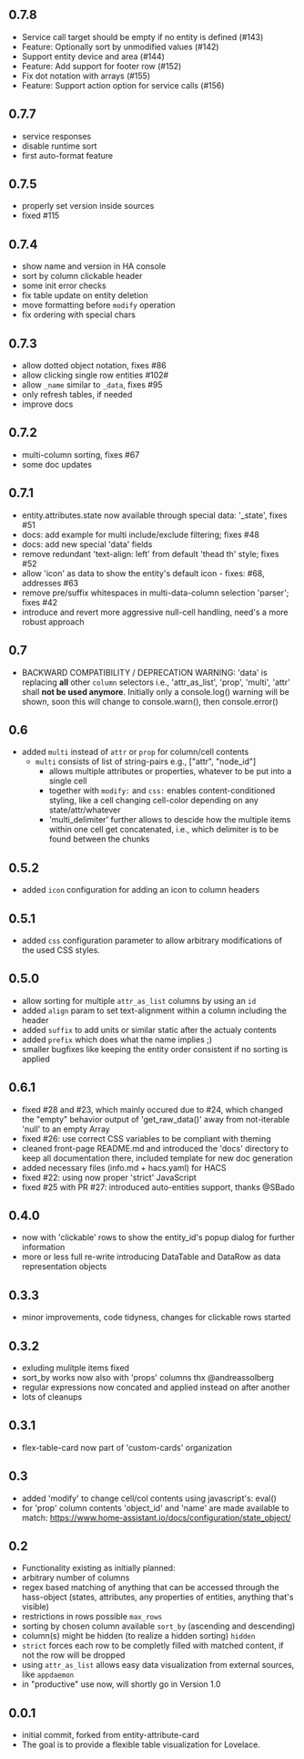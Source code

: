 ## 0.7.8

* Service call target should be empty if no entity is defined (#143)
* Feature: Optionally sort by unmodified values (#142)
* Support entity device and area (#144)
* Feature: Add support for footer row (#152)
* Fix dot notation with arrays (#155)
* Feature: Support action option for service calls (#156)

## 0.7.7

- service responses
- disable runtime sort 
- first auto-format feature

## 0.7.5

- properly set version inside sources
- fixed #115

## 0.7.4

- show name and version in HA console
- sort by column clickable header
- some init error checks
- fix table update on entity deletion
- move formatting before `modify` operation
- fix ordering with special chars

## 0.7.3 

- allow dotted object notation, fixes #86
- allow clicking single row entities #102#
- allow `_name` similar to `_data`, fixes #95
- only refresh tables, if needed
- improve docs

## 0.7.2

- multi-column sorting, fixes #67
- some doc updates

## 0.7.1 
- entity.attributes.state now available through special data: '_state', fixes #51
- docs: add example for multi include/exclude filtering; fixes #48
- docs: add new special 'data' fields 
- remove redundant 'text-align: left' from default 'thead th' style; fixes #52
- allow 'icon' as data to show the entity's default icon - fixes: #68, addresses #63 
- remove pre/suffix whitespaces in multi-data-column selection 'parser'; fixes #42
- introduce and revert more aggressive null-cell handling, need's a more robust approach

## 0.7
- BACKWARD COMPATIBILITY / DEPRECATION WARNING: 'data' is replacing **all** other `column` selectors
  i.e., 'attr_as_list', 'prop', 'multi', 'attr' shall **not be used anymore**. Initially only a
	console.log() warning will be shown, soon this will change to console.warn(), then console.error()

## 0.6
- added `multi` instead of `attr` or `prop` for column/cell contents
  - `multi` consists of list of string-pairs e.g., ["attr", "node_id"]
	- allows multiple attributes or properties, whatever to be put into a 
	  single cell 
	- together with `modify:` and `css:` enables content-conditioned 
	  styling, like a cell changing cell-color depending on any state/attr/whatever
	- 'multi_delimiter' further allows to descide how the multiple items within
	  one cell get concatenated, i.e., which delimiter is to be found between the 
		chunks

## 0.5.2
- added `icon` configuration for adding an icon to column headers

## 0.5.1
- added `css` configuration parameter to allow arbitrary modifications of the used CSS styles.

## 0.5.0
- allow sorting for multiple `attr_as_list` columns by using an `id`
- added `align` param to set text-alignment within a column including the header
- added `suffix` to add units or similar static after the actualy contents 
- added `prefix` which does what the name implies ;)
- smaller bugfixes like keeping the entity order consistent if no sorting is applied

## 0.6.1
- fixed #28 and #23, which mainly occured due to #24, which changed the "empty"
  behavior output of 'get_raw_data()' away from not-iterable 'null' to an empty Array
- fixed #26: use correct CSS variables to be compliant with theming 
- cleaned front-page README.md and introduced the 'docs' directory to keep all
  documentation there, included template for new doc generation
- added necessary files (info.md + hacs.yaml) for HACS
- fixed #22: using now proper 'strict' JavaScript 
- fixed #25 with PR #27: introduced auto-entities support, thanks @SBado


## 0.4.0
- now with 'clickable' rows to show the entity_id's popup dialog for further information
- more or less full re-write introducing DataTable and DataRow as data representation objects

## 0.3.3
- minor improvements, code tidyness, changes for clickable rows started

## 0.3.2
- exluding mulitple items fixed
- sort_by works now also with 'props' columns thx @andreassolberg
- regular expressions now concated and applied instead on after another
- lots of cleanups

## 0.3.1
- flex-table-card now part of 'custom-cards' organization

## 0.3
- added 'modify' to change cell/col contents using javascript's: eval()
- for 'prop' column contents 'object_id' and 'name' are made available to match: https://www.home-assistant.io/docs/configuration/state_object/

## 0.2
- Functionality existing as initially planned:
- arbitrary number of columns
- regex based matching of anything that can be accessed through the hass-object (states, attributes, any properties of entities, anything that's visible) 
- restrictions in rows possible `max_rows`
- sorting by chosen column available `sort_by` (ascending and descending)
- column(s) might be hidden (to realize a hidden sorting) `hidden`
- `strict` forces each row to be completly filled with matched content, if not the row will be dropped
- using `attr_as_list` allows easy data visualization from external sources, like `appdaemon`
- in "productive" use now, will shortly go in Version 1.0

## 0.0.1
- initial commit, forked from entity-attribute-card
- The goal is to provide a flexible table visualization
  for Lovelace.


